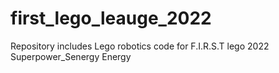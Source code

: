 # first_lego_leauge_2022
Repository includes Lego robotics code for F.I.R.S.T lego 2022 Superpower_Senergy Energy 
